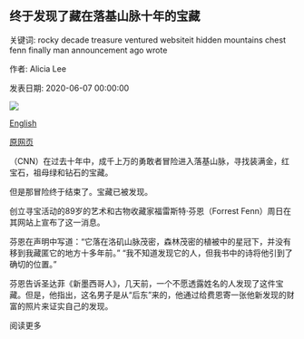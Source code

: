 ## 终于发现了藏在落基山脉十年的宝藏

关键词: rocky decade treasure ventured websiteit hidden mountains chest fenn finally man announcement ago wrote

作者: Alicia Lee

发表日期: 2020-06-07 00:00:00

![](https://cdn.cnn.com/cnnnext/dam/assets/200607200212-02-forrest-fenn-file-restricted-super-tease.jpg)

[English](A%20treasure%20chest%20hidden%20in%20the%20Rocky%20Mountains%20for%20a%20decade%20has%20finally%20been%20found.md)

[原网页](https://edition.cnn.com/2020/06/07/us/forrest-fenn-rocky-mountains-treasure-chest-found-trnd/index.html)

（CNN）在过去十年中，成千上万的勇敢者冒险进入落基山脉，寻找装满金，红宝石，祖母绿和钻石的宝藏。

但是那冒险终于结束了。宝藏已被发现。

创立寻宝活动的89岁的艺术和古物收藏家福雷斯特·芬恩（Forrest Fenn）周日在其网站上宣布了这一消息。

芬恩在声明中写道：“它落在洛矶山脉茂密，森林茂密的植被中的星冠下，并没有移到我藏匿它的地方十多年前。” “我不知道发现它的人，但我书中的诗将他引到了确切的位置。”

芬恩告诉圣达菲《新墨西哥人》，几天前，一个不愿透露姓名的人发现了这件宝藏。但是，他指出，这名男子是从“后东”来的，他通过给费恩寄一张他新发现的财富的照片来证实自己的发现。

阅读更多
